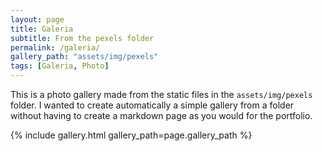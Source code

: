 ```yaml
---
layout: page
title: Galeria
subtitle: From the pexels folder
permalink: /galeria/
gallery_path: "assets/img/pexels"
tags: [Galeria, Photo]
---
```


This is a photo gallery made from the static files in the `assets/img/pexels` folder. 
I wanted to create automatically a simple gallery from a folder without having to create a markdown page as you would for the portfolio.


{% include gallery.html gallery_path=page.gallery_path %}
